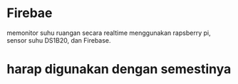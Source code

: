 # Firebae
memonitor suhu ruangan secara realtime menggunakan rapsberry pi, sensor suhu DS1B20, dan Firebase.
# harap digunakan dengan semestinya
